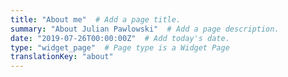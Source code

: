 ```yaml
---
title: "About me"  # Add a page title.
summary: "About Julian Pawlowski"  # Add a page description.
date: "2019-07-26T00:00:00Z"  # Add today's date.
type: "widget_page"  # Page type is a Widget Page
translationKey: "about"
---
```


